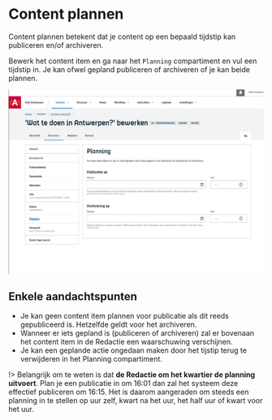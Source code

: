 # Content plannen

Content plannen betekent dat je content op een bepaald tijdstip kan publiceren en/of archiveren.

Bewerk het content item en ga naar het `Planning` compartiment en vul een tijdstip in. Je kan ofwel gepland publiceren of archiveren of je kan beide plannen.  

![Content plannen](../assets/redactie-content-plannen.png "Content gepland publiceren en/of archiveren.")

## Enkele aandachtspunten

- Je kan geen content item plannen voor publicatie als dit reeds gepubliceerd is. Hetzelfde geldt voor het archiveren.
- Wanneer er iets gepland is (publiceren of archiveren) zal er bovenaan het content item in de Redactie een waarschuwing verschijnen.
- Je kan een geplande actie ongedaan maken door het tijstip terug te verwijderen in het Planning compartiment.

!> Belangrijk om te weten is dat **de Redactie om het kwartier de planning uitvoert**. Plan je een publicatie in om 16:01 dan zal het systeem deze effectief publiceren om 16:15. Het is daarom aangeraden om steeds een planning in te stellen op uur zelf, kwart na het uur, het half uur of kwart voor het uur.  